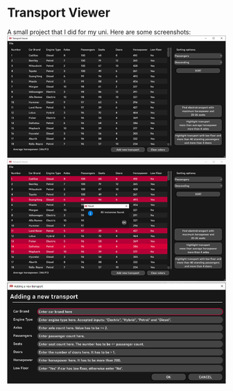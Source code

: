 **Transport Viewer**
===
A small project that I did for my uni. Here are some screenshots:
![](2022-11-20-12-13-19.png)
![](2022-11-20-12-13-51.png)
![](2022-11-20-12-25-12.png)
